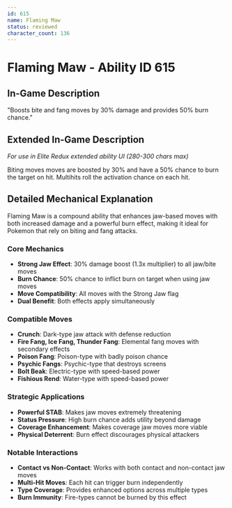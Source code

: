 ```yaml
---
id: 615
name: Flaming Maw
status: reviewed
character_count: 136
---
```


# Flaming Maw - Ability ID 615

## In-Game Description
"Boosts bite and fang moves by 30% damage and provides 50% burn chance."

## Extended In-Game Description
*For use in Elite Redux extended ability UI (280-300 chars max)*

Biting moves moves are boosted by 30% and have a 50% chance to burn the target on hit. Multihits roll the activation chance on each hit.

## Detailed Mechanical Explanation

Flaming Maw is a compound ability that enhances jaw-based moves with both increased damage and a powerful burn effect, making it ideal for Pokemon that rely on biting and fang attacks.

### Core Mechanics
- **Strong Jaw Effect**: 30% damage boost (1.3x multiplier) to all jaw/bite moves
- **Burn Chance**: 50% chance to inflict burn on target when using jaw moves
- **Move Compatibility**: All moves with the Strong Jaw flag
- **Dual Benefit**: Both effects apply simultaneously

### Compatible Moves
- **Crunch**: Dark-type jaw attack with defense reduction
- **Fire Fang, Ice Fang, Thunder Fang**: Elemental fang moves with secondary effects
- **Poison Fang**: Poison-type with badly poison chance
- **Psychic Fangs**: Psychic-type that destroys screens
- **Bolt Beak**: Electric-type with speed-based power
- **Fishious Rend**: Water-type with speed-based power

### Strategic Applications
- **Powerful STAB**: Makes jaw moves extremely threatening
- **Status Pressure**: High burn chance adds utility beyond damage
- **Coverage Enhancement**: Makes coverage jaw moves more viable
- **Physical Deterrent**: Burn effect discourages physical attackers

### Notable Interactions
- **Contact vs Non-Contact**: Works with both contact and non-contact jaw moves
- **Multi-Hit Moves**: Each hit can trigger burn independently
- **Type Coverage**: Provides enhanced options across multiple types
- **Burn Immunity**: Fire-types cannot be burned by this effect